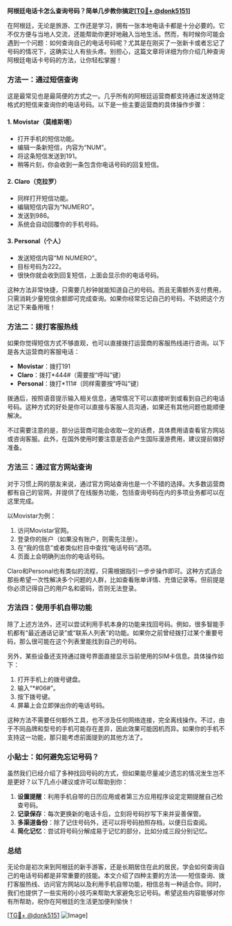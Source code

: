 **阿根廷电话卡怎么查询号码？简单几步教你搞定[[TG💪+ @donk5151](https://t.me/s/donk5151)]**

在阿根廷，无论是旅游、工作还是学习，拥有一张本地电话卡都是十分必要的。它不仅方便与当地人交流，还能帮助你更好地融入当地生活。然而，有时候你可能会遇到一个问题：如何查询自己的电话号码呢？尤其是在刚买了一张新卡或者忘记了号码的情况下，这确实让人有些头疼。别担心，这篇文章将详细为你介绍几种查询阿根廷电话卡号码的方法，让你轻松掌握！

### 方法一：通过短信查询

这是最常见也是最简便的方式之一。几乎所有的阿根廷运营商都支持通过发送特定格式的短信来查询你的电话号码。以下是一些主要运营商的具体操作步骤：

#### 1. Movistar（莫维斯塔）
- 打开手机的短信功能。
- 编辑一条新短信，内容为“NUM”。
- 将这条短信发送到191。
- 稍等片刻，你会收到一条包含你电话号码的回复短信。

#### 2. Claro（克拉罗）
- 同样打开短信功能。
- 编辑短信内容为“NUMERO”。
- 发送到986。
- 系统会自动回覆你的手机号码。

#### 3. Personal（个人）
- 发送短信内容“MI NUMERO”。
- 目标号码为222。
- 很快你就会收到回复短信，上面会显示你的电话号码。

这种方法非常快捷，只需要几秒钟就能知道自己的号码。而且无需额外支付费用，只需消耗少量短信余额即可完成查询。如果你经常忘记自己的号码，不妨把这个方法记下来备用哦！

### 方法二：拨打客服热线

如果你觉得短信方式不够直观，也可以直接拨打运营商的客服热线进行咨询。以下是各大运营商的客服电话：

- **Movistar**：拨打191
- **Claro**：拨打*444#（需要按“呼叫”键）
- **Personal**：拨打*111#（同样需要按“呼叫”键）

拨通后，按照语音提示输入相关信息，通常情况下可以直接听到或看到自己的电话号码。这种方式的好处是你可以直接与客服人员沟通，如果还有其他问题也能顺便解决。

不过需要注意的是，部分运营商可能会收取一定的话费，具体费用请查看官方网站或咨询客服。此外，在国外使用时要注意是否会产生国际漫游费用，建议提前做好准备。

### 方法三：通过官方网站查询

对于习惯上网的朋友来说，通过官方网站查询也是一个不错的选择。大多数运营商都有自己的官网，并提供了在线服务功能，包括查询号码在内的多项业务都可以在这里完成。

以Movistar为例：
1. 访问Movistar官网。
2. 登录你的账户（如果没有账户，则需先注册）。
3. 在“我的信息”或者类似栏目中查找“电话号码”选项。
4. 页面上会明确列出你的电话号码。

Claro和Personal也有类似的流程，只需根据指引一步步操作即可。这种方式适合那些希望一次性解决多个问题的人群，比如查看账单详情、充值记录等。但前提是你必须记得自己的用户名和密码，否则无法登录。

### 方法四：使用手机自带功能

除了上述方法外，还可以尝试利用手机本身的功能来找回号码。例如，很多智能手机都有“最近通话记录”或“联系人列表”的功能。如果你之前曾经拨打过某个重要号码，那么很可能在这个列表里能找到自己的号码。

另外，某些设备还支持通过拨号界面直接显示当前使用的SIM卡信息。具体操作如下：
1. 打开手机上的拨号键盘。
2. 输入“*#06#”。
3. 按下拨号键。
4. 屏幕上会立即弹出你的电话号码。

这种方法不需要任何额外工具，也不涉及任何网络连接，完全离线操作。不过，由于不同品牌和型号的手机可能存在差异，因此效果可能因机而异。如果你的手机不支持这一功能，那只能考虑前面提到的其他方法了。

### 小贴士：如何避免忘记号码？

虽然我们已经介绍了多种找回号码的方式，但如果能尽量减少遗忘的情况发生岂不是更好？以下几点小建议或许可以帮助到你：

1. **设置提醒**：利用手机自带的日历应用或者第三方应用程序设定定期提醒自己检查号码。
2. **记录保存**：每次更换新的电话卡后，立刻将号码抄写下来并妥善保管。
3. **多渠道备份**：除了记住号码外，还可以将号码拍照存档，以便日后查阅。
4. **简化记忆**：尝试将号码分解成易于记忆的部分，比如分成三段分别记忆。

### 总结

无论你是初次来到阿根廷的新手游客，还是长期居住在此的居民，学会如何查询自己的电话号码都是非常重要的技能。本文介绍了四种主要的方法——短信查询、拨打客服热线、访问官方网站以及利用手机自带功能，相信总有一种适合你。同时，我们也提供了一些实用的小技巧来帮助大家避免忘记号码。希望这些内容能够对你有所帮助，祝你在阿根廷的生活更加便利愉快！

[[TG💪+ @donk5151](https://t.me/s/donk5151) ![Image](https://i.postimg.cc/rwNCRYN7/Snipaste-2025-04-30-17-27-05.png)]